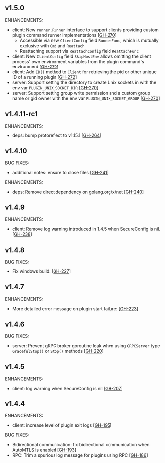 ## v1.5.0

ENHANCEMENTS:

* client: New `runner.Runner` interface to support clients providing custom plugin command runner implementations [[GH-270](https://github.com/hashicorp/go-plugin/pull/270)]
    * Accessible via new `ClientConfig` field `RunnerFunc`, which is mutually exclusive with `Cmd` and `Reattach`
    * Reattaching support via `ReattachConfig` field `ReattachFunc`
* client: New `ClientConfig` field `SkipHostEnv` allows omitting the client process' own environment variables from the plugin command's environment [[GH-270](https://github.com/hashicorp/go-plugin/pull/270)]
* client: Add `ID()` method to `Client` for retrieving the pid or other unique ID of a running plugin [[GH-272](https://github.com/hashicorp/go-plugin/pull/272)]
* server: Support setting the directory to create Unix sockets in with the env var `PLUGIN_UNIX_SOCKET_DIR` [[GH-270](https://github.com/hashicorp/go-plugin/pull/270)]
* server: Support setting group write permission and a custom group name or gid owner with the env var `PLUGIN_UNIX_SOCKET_GROUP` [[GH-270](https://github.com/hashicorp/go-plugin/pull/270)]

## v1.4.11-rc1

ENHANCEMENTS:

* deps: bump protoreflect to v1.15.1 [[GH-264](https://github.com/hashicorp/go-plugin/pull/264)]

## v1.4.10

BUG FIXES:

* additional notes: ensure to close files [[GH-241](https://github.com/hashicorp/go-plugin/pull/241)]

ENHANCEMENTS:

* deps: Remove direct dependency on golang.org/x/net [[GH-240](https://github.com/hashicorp/go-plugin/pull/240)]

## v1.4.9

ENHANCEMENTS:

* client: Remove log warning introduced in 1.4.5 when SecureConfig is nil. [[GH-238](https://github.com/hashicorp/go-plugin/pull/238)]

## v1.4.8

BUG FIXES:

* Fix windows build: [[GH-227](https://github.com/hashicorp/go-plugin/pull/227)]

## v1.4.7

ENHANCEMENTS:

* More detailed error message on plugin start failure: [[GH-223](https://github.com/hashicorp/go-plugin/pull/223)]

## v1.4.6

BUG FIXES:

* server: Prevent gRPC broker goroutine leak when using `GRPCServer` type `GracefulStop()` or `Stop()` methods [[GH-220](https://github.com/hashicorp/go-plugin/pull/220)]

## v1.4.5

ENHANCEMENTS:

* client: log warning when SecureConfig is nil [[GH-207](https://github.com/hashicorp/go-plugin/pull/207)]


## v1.4.4

ENHANCEMENTS:

* client: increase level of plugin exit logs [[GH-195](https://github.com/hashicorp/go-plugin/pull/195)]

BUG FIXES:

* Bidirectional communication: fix bidirectional communication when AutoMTLS is enabled [[GH-193](https://github.com/hashicorp/go-plugin/pull/193)]
* RPC: Trim a spurious log message for plugins using RPC [[GH-186](https://github.com/hashicorp/go-plugin/pull/186)]
